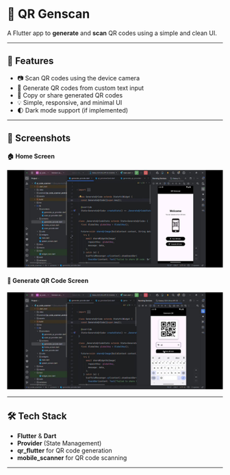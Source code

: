 # 📱 QR Genscan

A Flutter app to **generate** and **scan** QR codes using a simple and clean UI.

---

## 🚀 Features

- 📷 Scan QR codes using the device camera  
- 🔲 Generate QR codes from custom text input  
- 🧾 Copy or share generated QR codes  
- 💡 Simple, responsive, and minimal UI  
- 🌓 Dark mode support (if implemented)

---

## 📸 Screenshots

#### 🏠 Home Screen
![Home Screen](https://github.com/Muhammad-Umair-Gujjar/flutter_qr_genScan/blob/main/home_Qr.jpg )

#### 🧾 Generate QR Code Screen
![Generate QR](https://github.com/Muhammad-Umair-Gujjar/flutter_qr_genScan/blob/main/genrate_qr.jpg)

---

## 🛠️ Tech Stack

- **Flutter** & **Dart**
- **Provider** (State Management)
- **qr_flutter** for QR code generation  
- **mobile_scanner** for QR code scanning

---
